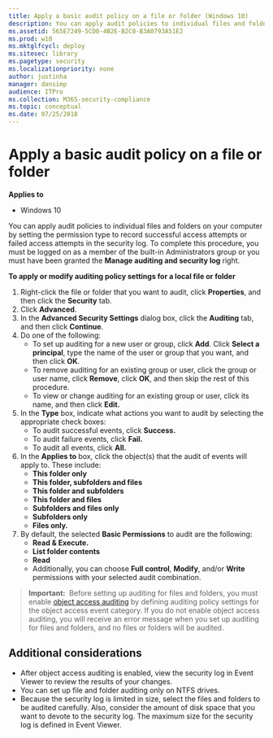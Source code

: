```yaml
---
title: Apply a basic audit policy on a file or folder (Windows 10)
description: You can apply audit policies to individual files and folders on your computer by setting the permission type to record successful access attempts or failed access attempts in the security log.
ms.assetid: 565E7249-5CD0-4B2E-B2C0-B3A0793A51E2
ms.prod: w10
ms.mktglfcycl: deploy
ms.sitesec: library
ms.pagetype: security
ms.localizationpriority: none
author: justinha
manager: dansimp
audience: ITPro
ms.collection: M365-security-compliance
ms.topic: conceptual
ms.date: 07/25/2018
---
```


# Apply a basic audit policy on a file or folder

**Applies to**
-   Windows 10

You can apply audit policies to individual files and folders on your computer by setting the permission type to record successful access attempts or failed access attempts in the security log.
To complete this procedure, you must be logged on as a member of the built-in Administrators group or you must have been granted the **Manage auditing and security log** right.

**To apply or modify auditing policy settings for a local file or folder**

1.  Right-click the file or folder that you want to audit, click **Properties**, and then click the **Security** tab.
2.  Click **Advanced**.
3.  In the **Advanced Security Settings** dialog box, click the **Auditing** tab, and then click **Continue**.
4.  Do one of the following:
    -   To set up auditing for a new user or group, click **Add**. Click **Select a principal**, type the name of the user or group that you want, and then click **OK**.
    -   To remove auditing for an existing group or user, click the group or user name, click **Remove**, click **OK**, and then skip the rest of this procedure.
    -   To view or change auditing for an existing group or user, click its name, and then click **Edit.**
5.  In the **Type** box, indicate what actions you want to audit by selecting the appropriate check boxes:
    -   To audit successful events, click **Success.**
    -   To audit failure events, click **Fail.**
    -   To audit all events, click **All.**
6.  In the **Applies to** box, click the object(s) that the audit of events will apply to. These include:
    -   **This folder only**
    -   **This folder, subfolders and files**
    -   **This folder and subfolders**
    -   **This folder and files**
    -   **Subfolders and files only**
    -   **Subfolders only**
    -   **Files only.**
7.  By default, the selected **Basic Permissions** to audit are the following:
    -   **Read & Execute.**
    -   **List folder contents**
    -   **Read**
    -   Additionally, you can choose **Full control**, **Modify**, and/or **Write** permissions with your selected audit combination.
    
    

> **Important:**  Before setting up auditing for files and folders, you must enable [object access auditing](basic-audit-object-access.md) by defining auditing policy settings for the object access event category. If you do not enable object access auditing, you will receive an error message when you set up auditing for files and folders, and no files or folders will be audited.
 
## Additional considerations

-   After object access auditing is enabled, view the security log in Event Viewer to review the results of your changes.
-   You can set up file and folder auditing only on NTFS drives.
-   Because the security log is limited in size, select the files and folders to be audited carefully. Also, consider the amount of disk space that you want to devote to the security log. The maximum size for the security log is defined in Event Viewer.
 
 
